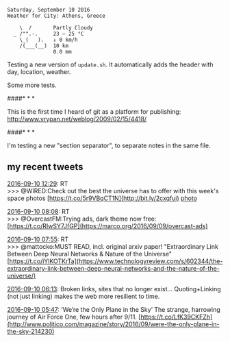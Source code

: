 ```
Saturday, September 10 2016
Weather for City: Athens, Greece

    \  /       Partly Cloudy 
  _ /"".-.     23 – 25 °C     
    \_(   ).   ↓ 0 km/h       
    /(___(__)  10 km          
               0.0 mm         
```

Testing a new version of `update.sh`. It automatically adds the header with day, location, weather.

Some more tests.

####* * *

This is the first time I heard of git as a platform for publishing: http://www.vrypan.net/weblog/2009/02/15/4418/

####* * *

I'm testing a new "section separator", to separate notes in the same file.

## my recent tweets

[2016-09-10 12:29](https://twitter.com/vrypan/status/774585695440670720): RT   
\>\>\> @WIRED:Check out the best the universe has to offer with this week's space photos [https://t.co/5r9VBqCT1N](http://bit.ly/2cxqfui) [photo](https://twitter.com/WIRED/status/774580283056263168/photo/1)

[2016-09-10 08:08](https://twitter.com/vrypan/status/774519935867482112): RT   
\>\>\> @OvercastFM:Trying ads, dark theme now free: [https://t.co/RIwSY7JfGP](https://marco.org/2016/09/09/overcast-ads)

[2016-09-10 07:55](https://twitter.com/vrypan/status/774516759533584384): RT   
\>\>\> @mattocko:MUST READ, incl. original arxiv paper!  "Extraordinary Link Between Deep Neural Networks &amp; Nature of the Universe" [https://t.co/iYlKOTKrTa](https://www.technologyreview.com/s/602344/the-extraordinary-link-between-deep-neural-networks-and-the-nature-of-the-universe/)

[2016-09-10 06:13](https://twitter.com/vrypan/status/774491039642050564): Broken links, sites that no longer exist… Quoting+Linking (not just linking) makes the web more resilient to time.

[2016-09-10 05:47](https://twitter.com/vrypan/status/774484380744056832): ‘We’re the Only Plane in the Sky’ The strange, harrowing journey of Air Force One, few hours after 9/11. [https://t.co/LfK39CKFZh](http://www.politico.com/magazine/story/2016/09/were-the-only-plane-in-the-sky-214230)

